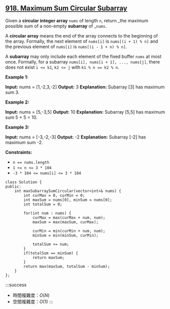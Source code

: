 ## [918\. Maximum Sum Circular Subarray](https://leetcode.com/problems/maximum-sum-circular-subarray/)

Given a **circular integer array** `nums` of length `n`, return _the maximum possible sum of a non-empty **subarray** of _`nums`.

A **circular array** means the end of the array connects to the beginning of the array. Formally, the next element of `nums[i]` is `nums[(i + 1) % n]` and the previous element of `nums[i]` is `nums[(i - 1 + n) % n]`.

A **subarray** may only include each element of the fixed buffer `nums` at most once. Formally, for a subarray `nums[i], nums[i + 1], ..., nums[j]`, there does not exist `i <= k1`, `k2 <= j` with `k1 % n == k2 % n`.

**Example 1:**

**Input:** nums = \[1,-2,3,-2\]
**Output:** 3
**Explanation:** Subarray \[3\] has maximum sum 3.

**Example 2:**

**Input:** nums = \[5,-3,5\]
**Output:** 10
**Explanation:** Subarray \[5,5\] has maximum sum 5 + 5 = 10.

**Example 3:**

**Input:** nums = \[-3,-2,-3\]
**Output:** -2
**Explanation:** Subarray \[-2\] has maximum sum -2.

**Constraints:**

-   `n == nums.length`
-   `1 <= n <= 3 * 104`
-   `-3 * 104 <= nums[i] <= 3 * 104`

```cpp=
class Solution {
public:
    int maxSubarraySumCircular(vector<int>& nums) {
        int curMax = 0, curMin = 0;
        int maxSum = nums[0], minSum = nums[0];
        int totalSum = 0;

        for(int num : nums) {
            curMax = max(curMax + num, num);
            maxSum = max(maxSum, curMax);

            curMin = min(curMin + num, num);
            minSum = min(minSum, curMin);
            
            totalSum += num;
        }
        if(totalSum == minSum) {
            return maxSum;
        }
        return max(maxSum, totalSum - minSum);
    }
};
```

:::success
- 時間複雜度：$O(N)$
- 空間複雜度：$O(1)$
:::
